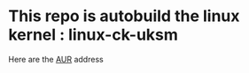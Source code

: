 # This repo is autobuild the linux kernel : linux-ck-uksm

Here are the [AUR](https://aur.archlinux.org/packages/linux-ck-uksm/) address
